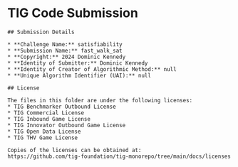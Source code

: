 # TIG Code Submission

    ## Submission Details

    * **Challenge Name:** satisfiability
    * **Submission Name:** fast_walk_sat
    * **Copyright:** 2024 Dominic Kennedy
    * **Identity of Submitter:** Dominic Kennedy
    * **Identity of Creator of Algorithmic Method:** null
    * **Unique Algorithm Identifier (UAI):** null

    ## License

    The files in this folder are under the following licenses:
    * TIG Benchmarker Outbound License
    * TIG Commercial License
    * TIG Inbound Game License
    * TIG Innovator Outbound Game License
    * TIG Open Data License
    * TIG THV Game License

    Copies of the licenses can be obtained at:  
    https://github.com/tig-foundation/tig-monorepo/tree/main/docs/licenses